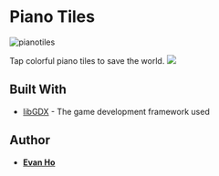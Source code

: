# Piano Tiles
![pianotiles](https://user-images.githubusercontent.com/25027010/46446950-13d8c400-c734-11e8-8500-1f3c0b75f85f.png)

Tap colorful piano tiles to save the world.
![](https://i.gyazo.com/ecab2130ce8e374938f3383784e5e3bf.png)

## Built With

* [libGDX](https://libgdx.badlogicgames.com/) - The game development framework used

## Author

* [**Evan Ho**](https://github.com/evanho9)
